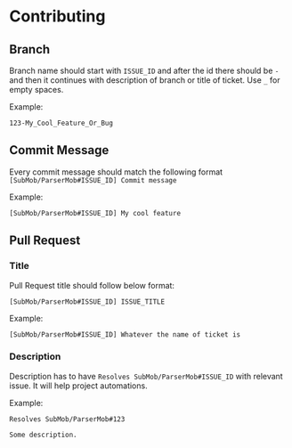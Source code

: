 # Contributing

## Branch

Branch name should start with `ISSUE_ID` and after the id there should be `-` and then it continues with description of branch or title of ticket. Use `_` for empty spaces.

Example:

```
123-My_Cool_Feature_Or_Bug
```

## Commit Message

Every commit message should match the following format `[SubMob/ParserMob#ISSUE_ID] Commit message`

Example:

```
[SubMob/ParserMob#ISSUE_ID] My cool feature
```

## Pull Request

### Title

Pull Request title should follow below format:

```
[SubMob/ParserMob#ISSUE_ID] ISSUE_TITLE
```

Example:

```
[SubMob/ParserMob#ISSUE_ID] Whatever the name of ticket is
```

### Description

Description has to have `Resolves SubMob/ParserMob#ISSUE_ID` with relevant issue. It will help project automations.

Example:

```
Resolves SubMob/ParserMob#123

Some description.
```
